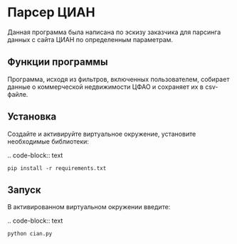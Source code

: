 Парсер ЦИАН
======
Данная программа была написана по эскизу заказчика для парсинга данных с сайта ЦИАН по определенным параметрам.

Функции программы
---------
Программа, исходя из фильтров, включенных пользователем, собирает данные о коммерческой недвижимости ЦФАО и сохраняет их в csv-файле.

Установка
---------
Создайте и активируйте виртуальное окружение, установите необходимые библиотеки:

.. code-block:: text

    pip install -r requirements.txt

Запуск
-------

В активированном виртуальном окружении введите:

.. code-block:: text

    python cian.py
